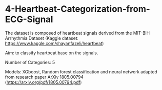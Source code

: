 # 4-Heartbeat-Categorization-from-ECG-Signal

The dataset is composed of heartbeat signals derived from the MIT-BIH Arrhythmia Dataset (Kaggle dataset: https://www.kaggle.com/shayanfazeli/heartbeat)

Aim: to classify heartbeat base on the signals.

Number of Categories: 5

Models: XGboost, Random forest classification and neural network adapted from research paper ArXiv 1805.00794 (https://arxiv.org/pdf/1805.00794.pdf)
